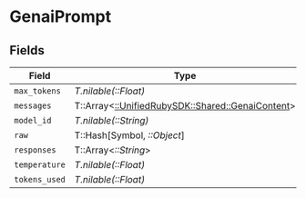 # GenaiPrompt


## Fields

| Field                                                                                   | Type                                                                                    | Required                                                                                | Description                                                                             |
| --------------------------------------------------------------------------------------- | --------------------------------------------------------------------------------------- | --------------------------------------------------------------------------------------- | --------------------------------------------------------------------------------------- |
| `max_tokens`                                                                            | *T.nilable(::Float)*                                                                    | :heavy_minus_sign:                                                                      | N/A                                                                                     |
| `messages`                                                                              | T::Array<[::UnifiedRubySDK::Shared::GenaiContent](../../models/shared/genaicontent.md)> | :heavy_minus_sign:                                                                      | N/A                                                                                     |
| `model_id`                                                                              | *T.nilable(::String)*                                                                   | :heavy_minus_sign:                                                                      | N/A                                                                                     |
| `raw`                                                                                   | T::Hash[Symbol, *::Object*]                                                             | :heavy_minus_sign:                                                                      | N/A                                                                                     |
| `responses`                                                                             | T::Array<*::String*>                                                                    | :heavy_minus_sign:                                                                      | N/A                                                                                     |
| `temperature`                                                                           | *T.nilable(::Float)*                                                                    | :heavy_minus_sign:                                                                      | N/A                                                                                     |
| `tokens_used`                                                                           | *T.nilable(::Float)*                                                                    | :heavy_minus_sign:                                                                      | N/A                                                                                     |